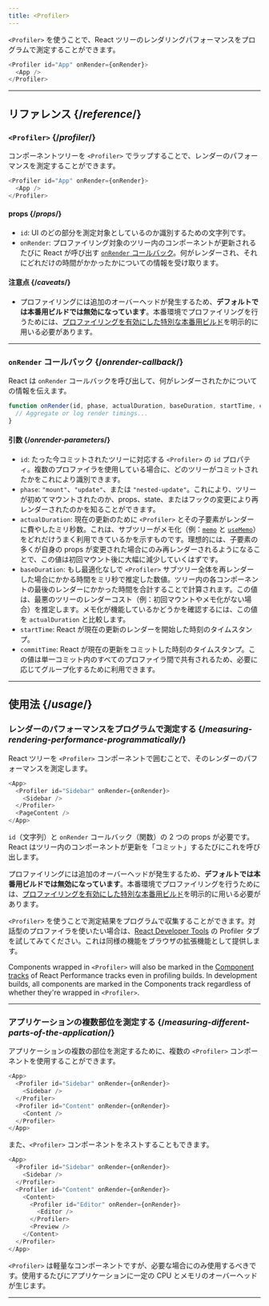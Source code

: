 ```yaml
---
title: <Profiler>
---
```


<Intro>

`<Profiler>` を使うことで、React ツリーのレンダリングパフォーマンスをプログラムで測定することができます。

```js
<Profiler id="App" onRender={onRender}>
  <App />
</Profiler>
```

</Intro>

<InlineToc />

---

## リファレンス {/*reference*/}

### `<Profiler>` {/*profiler*/}

コンポーネントツリーを `<Profiler>` でラップすることで、レンダーのパフォーマンスを測定することができます。

```js
<Profiler id="App" onRender={onRender}>
  <App />
</Profiler>
```

#### props {/*props*/}

* `id`: UI のどの部分を測定対象としているのか識別するための文字列です。
* `onRender`: プロファイリング対象のツリー内のコンポーネントが更新されるたびに React が呼び出す [`onRender` コールバック](#onrender-callback)。何がレンダーされ、それにどれだけの時間がかかったかについての情報を受け取ります。

#### 注意点 {/*caveats*/}

* プロファイリングには追加のオーバーヘッドが発生するため、**デフォルトでは本番用ビルドでは無効になっています**。本番環境でプロファイリングを行うためには、[プロファイリングを有効にした特別な本番用ビルド](/reference/dev-tools/react-performance-tracks#using-profiling-builds)を明示的に用いる必要があります。

---

### `onRender` コールバック {/*onrender-callback*/}

React は `onRender` コールバックを呼び出して、何がレンダーされたかについての情報を伝えます。

```js
function onRender(id, phase, actualDuration, baseDuration, startTime, commitTime) {
  // Aggregate or log render timings...
}
```

#### 引数 {/*onrender-parameters*/}

* `id`: たった今コミットされたツリーに対応する `<Profiler>` の `id` プロパティ。複数のプロファイラを使用している場合に、どのツリーがコミットされたかをこれにより識別できます。
* `phase`: `"mount"`、`"update"`、または `"nested-update"`。これにより、ツリーが初めてマウントされたのか、props、state、またはフックの変更により再レンダーされたのかを知ることができます。
* `actualDuration`: 現在の更新のために `<Profiler>` とその子要素がレンダーに費やしたミリ秒数。これは、サブツリーがメモ化（例：[`memo`](/reference/react/memo) と [`useMemo`](/reference/react/useMemo)）をどれだけうまく利用できているかを示すものです。理想的には、子要素の多くが自身の props が変更された場合にのみ再レンダーされるようになることで、この値は初回マウント後に大幅に減少していくはずです。
* `baseDuration`: もし最適化なしで `<Profiler>` サブツリー全体を再レンダーした場合にかかる時間をミリ秒で推定した数値。ツリー内の各コンポーネントの最後のレンダーにかかった時間を合計することで計算されます。この値は、最悪のツリーのレンダーコスト（例：初回マウントやメモ化がない場合）を推定します。メモ化が機能しているかどうかを確認するには、この値を `actualDuration` と比較します。
* `startTime`: React が現在の更新のレンダーを開始した時刻のタイムスタンプ。
* `commitTime`: React が現在の更新をコミットした時刻のタイムスタンプ。この値は単一コミット内のすべてのプロファイラ間で共有されるため、必要に応じてグループ化するために利用できます。

---

## 使用法 {/*usage*/}

### レンダーのパフォーマンスをプログラムで測定する {/*measuring-rendering-performance-programmatically*/}

React ツリーを `<Profiler>` コンポーネントで囲むことで、そのレンダーのパフォーマンスを測定します。

```js {2,4}
<App>
  <Profiler id="Sidebar" onRender={onRender}>
    <Sidebar />
  </Profiler>
  <PageContent />
</App>
```

`id`（文字列）と `onRender` コールバック（関数）の 2 つの props が必要です。React はツリー内のコンポーネントが更新を「コミット」するたびにこれを呼び出します。

<Pitfall>

プロファイリングには追加のオーバーヘッドが発生するため、**デフォルトでは本番用ビルドでは無効になっています**。本番環境でプロファイリングを行うためには、[プロファイリングを有効にした特別な本番用ビルド](/reference/dev-tools/react-performance-tracks#using-profiling-builds)を明示的に用いる必要があります。

</Pitfall>

<Note>

`<Profiler>` を使うことで測定結果をプログラムで収集することができます。対話型のプロファイラを使いたい場合は、[React Developer Tools](/learn/react-developer-tools) の Profiler タブを試してみてください。これは同様の機能をブラウザの拡張機能として提供します。

Components wrapped in `<Profiler>` will also be marked in the [Component tracks](/reference/dev-tools/react-performance-tracks#components) of React Performance tracks even in profiling builds.
In development builds, all components are marked in the Components track regardless of whether they're wrapped in `<Profiler>`.

</Note>

---

### アプリケーションの複数部位を測定する {/*measuring-different-parts-of-the-application*/}

アプリケーションの複数の部位を測定するために、複数の `<Profiler>` コンポーネントを使用することができます。

```js {5,7}
<App>
  <Profiler id="Sidebar" onRender={onRender}>
    <Sidebar />
  </Profiler>
  <Profiler id="Content" onRender={onRender}>
    <Content />
  </Profiler>
</App>
```

また、`<Profiler>` コンポーネントをネストすることもできます。

```js {5,7,9,12}
<App>
  <Profiler id="Sidebar" onRender={onRender}>
    <Sidebar />
  </Profiler>
  <Profiler id="Content" onRender={onRender}>
    <Content>
      <Profiler id="Editor" onRender={onRender}>
        <Editor />
      </Profiler>
      <Preview />
    </Content>
  </Profiler>
</App>
```

`<Profiler>` は軽量なコンポーネントですが、必要な場合にのみ使用するべきです。使用するたびにアプリケーションに一定の CPU とメモリのオーバーヘッドが生じます。

---

